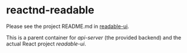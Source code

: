 # reactnd-readable

Please see the project README.md in [readable-ui](https://github.com/stallmanwotr/reactnd-readable/tree/master/readable-ui).

This is a parent container for _api-server_ (the provided backend) and the actual React project _readable-ui_.
